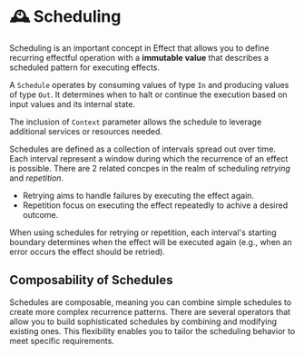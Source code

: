 🕰 Scheduling
=============

Scheduling is an important concept in Effect that allows you to define recurring effectful operation with a **immutable value** that describes a scheduled pattern for executing effects.

A `Schedule` operates by consuming values of type `In` and producing values of type `Out`. It determines when to halt or continue the execution based on input values and its internal state.

The inclusion of `Context` parameter allows the schedule to leverage additional services or resources needed.

Schedules are defined as a collection of intervals spread out over time. Each interval represent a window during which the recurrence of an effect is possible. There are 2 related concpes in the realm of scheduling _retrying_ and _repetition_.

- Retrying aims to handle failures by executing the effect again.
- Repetition focus on executing the effect repeatedly to achive a desired outcome.

When using schedules for retrying or repetition, each interval's starting boundary determines when the effect will be executed again (e.g., when an error occurs the effect should be retried).

Composability of Schedules
--------------------------

Schedules are composable, meaning you can combine simple schedules to create more complex recurrence patterns. There are several operators that allow you to build sophisticated schedules by combining and modifying existing ones. This flexibility enables you to tailor the scheduling behavior to meet specific requirements.
